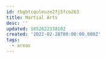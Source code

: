 ```yaml
---
id: tbgbtcquleuze2fj5fco263
title: Martial Arts
desc: ''
updated: 1652622338102
created: '2022-02-28T00:00:00.000Z'
tags:
  - areas
---
```


